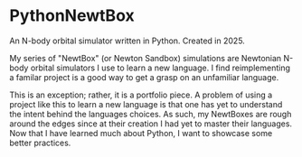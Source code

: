 # PythonNewtBox
An N-body orbital simulator written in Python. Created in 2025.  

My series of "NewtBox" (or Newton Sandbox) simulations are Newtonian N-body orbital simulators I use to learn a new language. I find reimplementing a familar project is a good way to get a grasp on an unfamiliar language.  

This is an exception; rather, it is a portfolio piece. A problem of using a project like this to learn a new language is that one has yet to understand the intent behind the languages choices. As such, my NewtBoxes are rough around the edges since at their creation I had yet to master their languages. Now that I have learned much about Python, I want to showcase some better practices.
